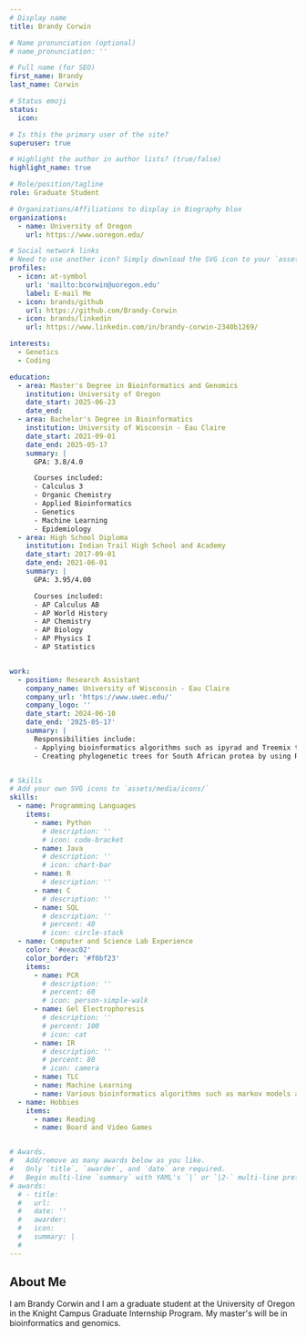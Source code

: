 ```yaml
---
# Display name
title: Brandy Corwin

# Name pronunciation (optional)
# name_pronunciation: ''

# Full name (for SEO)
first_name: Brandy
last_name: Corwin

# Status emoji
status:
  icon: 

# Is this the primary user of the site?
superuser: true

# Highlight the author in author lists? (true/false)
highlight_name: true

# Role/position/tagline
role: Graduate Student

# Organizations/Affiliations to display in Biography blox
organizations:
  - name: University of Oregon
    url: https://www.uoregon.edu/

# Social network links
# Need to use another icon? Simply download the SVG icon to your `assets/media/icons/` folder.
profiles:
  - icon: at-symbol
    url: 'mailto:bcorwin@uoregon.edu'
    label: E-mail Me
  - icon: brands/github
    url: https://github.com/Brandy-Corwin
  - icon: brands/linkedin
    url: https://www.linkedin.com/in/brandy-corwin-2340b1269/  

interests:
  - Genetics
  - Coding

education:
  - area: Master's Degree in Bioinformatics and Genomics
    institution: University of Oregon
    date_start: 2025-06-23
    date_end: 
  - area: Bachelor's Degree in Bioinformatics
    institution: University of Wisconsin - Eau Claire
    date_start: 2021-09-01
    date_end: 2025-05-17
    summary: |
      GPA: 3.8/4.0

      Courses included:
      - Calculus 3
      - Organic Chemistry
      - Applied Bioinformatics
      - Genetics
      - Machine Learning
      - Epidemiology
  - area: High School Diploma
    institution: Indian Trail High School and Academy
    date_start: 2017-09-01
    date_end: 2021-06-01
    summary: |
      GPA: 3.95/4.00

      Courses included:
      - AP Calculus AB
      - AP World History
      - AP Chemistry
      - AP Biology
      - AP Physics I
      - AP Statistics


work:
  - position: Research Assistant
    company_name: University of Wisconsin - Eau Claire
    company_url: 'https://www.uwec.edu/'
    company_logo: ''
    date_start: 2024-06-10
    date_end: '2025-05-17'
    summary: |
      Responsibilities include:
      - Applying bioinformatics algorithms such as ipyrad and Treemix to detect introgression in sunflowers
      - Creating phylogenetic trees for South African protea by using RAxML and ASTRAL algorithms


# Skills
# Add your own SVG icons to `assets/media/icons/`
skills:
  - name: Programming Languages
    items:
      - name: Python
        # description: ''
        # icon: code-bracket
      - name: Java
        # description: ''
        # icon: chart-bar
      - name: R
        # description: ''
      - name: C
        # description: ''
      - name: SQL
        # description: ''
        # percent: 40
        # icon: circle-stack
  - name: Computer and Science Lab Experience
    color: '#eeac02'
    color_border: '#f0bf23'
    items:
      - name: PCR
        # description: ''
        # percent: 60
        # icon: person-simple-walk
      - name: Gel Electrophoresis
        # description: ''
        # percent: 100
        # icon: cat
      - name: IR
        # description: ''
        # percent: 80
        # icon: camera
      - name: TLC
      - name: Machine Learning
      - name: Various bioinformatics algorithms such as markov models and star alignments
  - name: Hobbies
    items:
      - name: Reading
      - name: Board and Video Games


# Awards.
#   Add/remove as many awards below as you like.
#   Only `title`, `awarder`, and `date` are required.
#   Begin multi-line `summary` with YAML's `|` or `|2-` multi-line prefix and indent 2 spaces below.
# awards:
  # - title: 
  #   url: 
  #   date: ''
  #   awarder: 
  #   icon: 
  #   summary: |
  #     
---
```


## About Me

I am Brandy Corwin and I am a graduate student at the University of Oregon in the Knight Campus Graduate Internship Program. My master's will be in bioinformatics and genomics.
